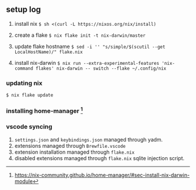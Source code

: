 ## setup log

1. install nix
   `$ sh <(curl -L https://nixos.org/nix/install)`

2. create a flake
   `$ nix flake init -t nix-darwin/master`

3. update flake hostname
   `$ sed -i '' "s/simple/$(scutil --get LocalHostName)/" flake.nix`

4. install nix-darwin
   `$ nix run --extra-experimental-features 'nix-command flakes' nix-darwin -- switch --flake ~/.config/nix`

### updating nix

   `$ nix flake update`

### installing home-manager [^1]

### vscode syncing

1. `settings.json` and `keybindings.json` managed through yadm.
2. extensions managed through `Brewfile.vscode`
3. extension installation managed through `flake.nix`
4. disabled extensions managed through `flake.nix` sqlite injection script.

[^1]: <https://nix-community.github.io/home-manager/#sec-install-nix-darwin-module>
